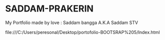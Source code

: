 # SADDAM-PRAKERIN
My Portfolio made by love : Saddam bangga A.K.A Saddam STV

file:///C:/Users/peresonal/Desktop/portofolio-BOOTSRAP%205/Index.html
